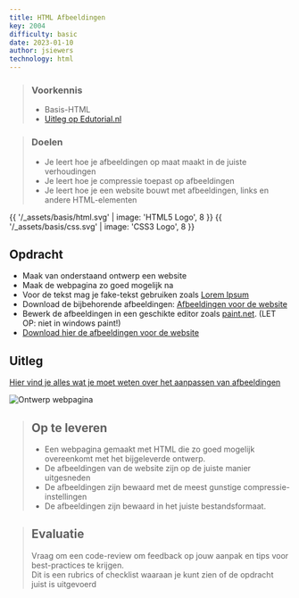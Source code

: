 ```yaml
---
title: HTML Afbeeldingen
key: 2004
difficulty: basic
date: 2023-01-10
author: jsiewers
technology: html
---
```


> ### Voorkennis
> * Basis-HTML
> * [Uitleg op Edutorial.nl](https://www.edutorial.nl/html/afbeeldingen-aanpassen/)

> ### Doelen
> * Je leert hoe je afbeeldingen op maat maakt in de juiste verhoudingen
> * Je leert hoe je compressie toepast op afbeeldingen
> * Je leert hoe je een website bouwt met afbeeldingen, links en andere HTML-elementen

{{ '/_assets/basis/html.svg' | image: 'HTML5 Logo', 8 }}
{{ '/_assets/basis/css.svg' | image: 'CSS3 Logo', 8 }}

## Opdracht
* Maak van onderstaand ontwerp een website
* Maak de webpagina zo goed mogelijk na
* Voor de tekst mag je fake-tekst gebruiken zoals [Lorem Ipsum](https://www.lipsum.com/)
* Download de bijbehorende afbeeldingen: [Afbeeldingen voor de website](https://static.edutorial.nl/html/wilkens-materiaal.zip)
* Bewerk de afbeeldingen in een geschikte editor zoals [paint.net](https://www.getpaint.net/download.html). (LET OP: niet in windows paint!)
* [Download hier de afbeeldingen voor de website](https://static.edutorial.nl/html/wilkens-materiaal.zip)

## Uitleg
[Hier vind je alles wat je moet weten over het aanpassen van afbeeldingen](https://www.edutorial.nl/html/afbeeldingen-aanpassen/)

![Ontwerp webpagina](https://static.edutorial.nl/html/over_ons@0.5x.png)


> ## Op te leveren
> * Een webpagina gemaakt met HTML die zo goed mogelijk overeenkomt met het bijgeleverde ontwerp.
> * De afbeeldingen van de website zijn op de juiste manier uitgesneden
> * De afbeeldingen zijn bewaard met de meest gunstige compressie-instellingen
> * De afbeeldingen zijn bewaard in het juiste bestandsformaat.

> ## Evaluatie
> Vraag om een code-review om feedback op jouw aanpak en tips voor best-practices te krijgen.<br>
> Dit is een rubrics of checklist waaraan je kunt zien of de opdracht juist is uitgevoerd


